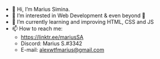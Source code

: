 - 👋 Hi, I’m Marius Simina.
- 👀 I’m interested in Web Development & even beyond 🚀 
- 🌱 I’m currently learning and improving HTML, CSS and JS
- 📫 How to reach me: 
  - https://linktr.ee/mariusSA 
  - Discord: Marius S.#3342
  - E-mail: alexwtfmarius@gmail.com

<!---
2zip/2zip is a ✨ special ✨ repository because its `README.md` (this file) appears on your GitHub profile.
You can click the Preview link to take a look at your changes.
--->
